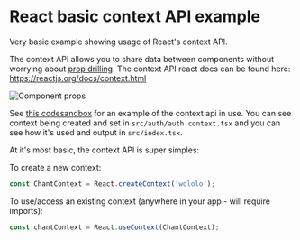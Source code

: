 # React basic context API example
Very basic example showing usage of React's context API.

The context API allows you to share data between components without worrying about [prop drilling](https://kentcdodds.com/blog/prop-drilling). The context API react docs can be found here: https://reactjs.org/docs/context.html

![Component props](https://i.imgflip.com/3fbhj9.jpg)

See [this codesandbox](https://codesandbox.io/s/github/jcjmcclean/react-basic-context-example/tree/master/) for an example of the context api in use. You can see context being created and set in `src/auth/auth.context.tsx` and you can see how it's used and output in `src/index.tsx`.

At it's most basic, the context API is super simples:

To create a new context:
```ts
const ChantContext = React.createContext('wololo');
```

To use/access an existing context (anywhere in your app - will require imports):
```ts
const chantContext = React.useContext(ChantContext);
```
